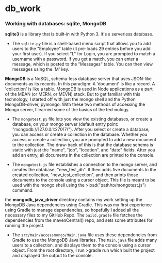 # db_work
### Working with databases: sqlite, MongoDB

**sqlite3** is a library that is built-in with Python 3. It's a serverless database. 

- The `sqlite.py` file is a shell-based menu script that allows you to add users
to the "Employee" table (it pre-loads 29 entries before you add your first user).
If you select "L" for Login, you are prompted to match a username with a password.
If you get a match, you can enter a message, which is posted to the "Messages" table.
You can then view messages using the 'M' key.

**MongoDB** is a NoSQL, schema-less database server that uses JSON-like documents as its records.
In this paradigm: A 'document' is like a record. A 'collection' is like a table.
MongoDB is used in Node applications as a part of the MEAN (or MERN, or MEVN) stack.
But to get familiar with this technology, I started off with just the mongo shell
and the Python MongoDB-driver, pymongo. With these two methods of accessing the 
Mongo server, I learned some of the basics of the technology. 

- The `mongotest.py` file lets you view the existing databases, or create a database,
on your mongo server (default entry point: "mongodb://127.0.0.1:27017/").
After you select or create a database, you can access or create a collection 
in the database. Whether you access or create a collection, you are prompted to 
add a new document to the collection. The draw-back of this is that the database
schema is static with just the "name", "job", "location", and "date" fields.
After you add an entry, all documents in the collection are printed to the console.

- The `mongotest.js` file establishes a connection to the mongo server,
and creates the database, "new_test_db". It then adds five documents to the 
created collection, "new_test_collection", and then prints those documents
to the console using a cursor object. This file is meant to be used with the
mongo shell using the >load("path/to/mongotest.js") command. 

the **mongodb_java_driver** directory contains my work setting up the
MongoDB Java dependencies using Gradle. This was my first experience using Gradle
to manage dependencies, so hopefully I added all the necessary files to my GitHub Repo.
The `build.gradle` file fetches the dependencies from the mavenCentral() repo, and sets
some attributes for running the project. 

- The `src/main/accessmongo/Main.java` file uses these dependencies from Gradle to use the
MongoDB Java libraries. The `Main.java` file adds many users to a collection, 
and displays them to the console using a cursor object. From the root directory, 
I run >gradle run which built the project and displayed the output to the console. 

